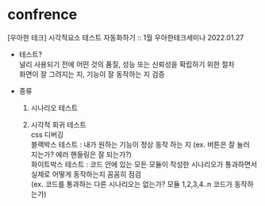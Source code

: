 # confrence

[우아한 테크] 시각적요소 테스트 자동화하기 :: 1월 우아한테크세미나 2022.01.27

- 테스트? <br/>
  널리 사용되기 전에 어떤 것의 품질, 성능 또는 신뢰성을 확립하기 위한 절차  <br/>
  화면이 잘 그려지는 지, 기능이 잘 동작하는 지 검증  <br/>


- 종류  <br/>
  1. 시나리오 테스트 
    
  2. 시각적 회귀 테스트  
   css 디버깅   <br/>
   블랙박스 테스트 : 내가 원하는 기능이 정상 동작 하는 지 (ex. 버튼은 잘 눌러 지는가? 에러 핸들링은 잘 되는가?)  <br/>
   화이트박스 테스트 : 코드 안에 있는 모든 모듈이 작성한 시나리오가 통과하면서 실제로 어떻게 동작하는지 꼼꼼히 점검  <br/>
   (ex. 코드를 통과하는 다른 시나리오는 없는가? 모듈 1,2,3,4..n 코드가 동작하는가)  <br/>
   
   
